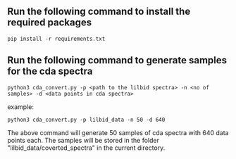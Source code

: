 ## Run the following command to install the required packages
```
pip install -r requirements.txt
```

## Run the following command to generate samples for the cda spectra

```
python3 cda_convert.py -p <path to the lilbid spectra> -n <no of samples> -d <data points in cda spectra>
```

example:
```
python3 cda_convert.py -p lilbid_data -n 50 -d 640
```

The above command will generate 50 samples of cda spectra with 640 data points each. The samples will be stored in the folder "lilbid_data/coverted_spectra" in the current directory.
